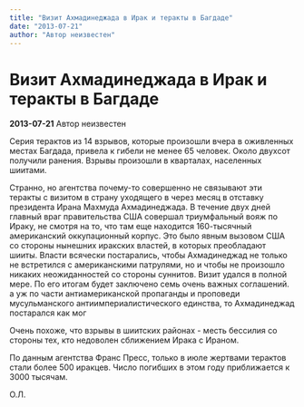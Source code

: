 ```yaml
---
title: "Визит Ахмадинеджада в Ирак и теракты в Багдаде"
date: "2013-07-21"
author: "Автор неизвестен"
---
```


# Визит Ахмадинеджада в Ирак и теракты в Багдаде

**2013-07-21** Автор неизвестен

Серия терактов из 14 взрывов, которые произошли вчера в оживленных местах Багдада, привела к гибели не менее 65 человек. Около двухсот получили ранения. Взрывы произошли в кварталах, населенных шиитами.

Странно, но агентства почему-то совершенно не связывают эти теракты с визитом в страну уходящего в через месяц в отставку президента Ирана Махмуда Ахмадинеджада. В течение двух дней главный враг правительства США совершал триумфальный вояж по Ираку, не смотря на то, что там еще находится 160-тысячный американский оккупационный корпус. Это было явным вызовом США со стороны нынешних иракских властей, в которых преобладают шииты. Власти всячески постарались, чтобы Ахмадинеджад не только не встретился с американскими патрулями, но и чтобы не произошло никаких неожиданностей со стороны суннитов. Визит удался в полной мере. По его итогам будет заключено семь очень важных соглашений. а уж по части антиамериканской пропаганды и проповеди мусульманского антиимпериалистического единства, то Ахмадинеджад постарался как мог

Очень похоже, что взрывы в шиитских районах - месть бессилия со стороны тех, кто недоволен сближением Ирака с Ираном.

По данным агентства Франс Пресс, только в июле жертвами терактов стали более 500 иракцев. Число погибших в этом году приближается к 3000 тысячам.

О.Л.